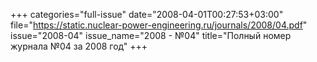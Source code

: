 +++
categories="full-issue"
date="2008-04-01T00:27:53+03:00"
file="https://static.nuclear-power-engineering.ru/journals/2008/04.pdf"
issue="2008-04"
issue_name="2008 - №04"
title="Полный номер журнала №04 за 2008 год"
+++